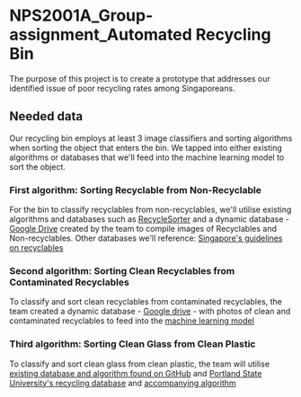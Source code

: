# NPS2001A_Group-assignment_Automated Recycling Bin
The purpose of this project is to create a prototype that addresses our identified issue of poor recycling rates among Singaporeans.

## Needed data
Our recycling bin employs at least 3 image classifiers and sorting algorithms when sorting the object that enters the bin. We tapped into either existing algorithms or databases that we'll feed into the machine learning model to sort the object. 

### First algorithm: Sorting Recyclable from Non-Recyclable
For the bin to classify recyclables from non-recyclables, we'll utilise existing algorithms and databases such as [RecycleSorter](https://github.com/iancheung0202/RecycleSorter) and a dynamic database - [Google Drive](https://drive.google.com/drive/folders/1ajtfqsc5DEYgkiVz43b6S38CAW67r2VX?usp=sharing) created by the team to compile images of Recyclables and Non-recyclables. 
Other databases we'll reference: [Singapore's guidelines on recyclables](https://www.nea.gov.sg/docs/default-source/our-services/waste-management/list-of-items-that-are-recyclable-and-not.pdf)

### Second algorithm: Sorting Clean Recyclables from Contaminated Recyclables
To classify and sort clean recyclables from contaminated recyclables, the team created a dynamic database - [Google drive](https://drive.google.com/drive/folders/1ajtfqsc5DEYgkiVz43b6S38CAW67r2VX?usp=sharing) - with photos of clean and contaminated recyclables to feed into the [machine learning model](https://teachablemachine.withgoogle.com/models/yxGdKb3qR/)

### Third algorithm: Sorting Clean Glass from Clean Plastic 
To classify and sort clean glass from clean plastic, the team will utilise [existing database and algorithm found on GitHub](https://github.com/jenkspt/recycle) and [Portland State University's recycling database](http://web.cecs.pdx.edu/~singh/rcyc-web/dataset.html) and [accompanying algorithm](https://anonymous.4open.science/r/DeepMAD-recycle-ver-0D45/README.md)
